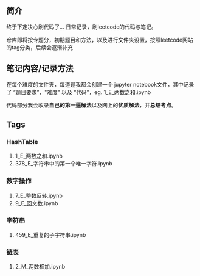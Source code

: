 ## 简介

终于下定决心刷代码了... 日常记录，刷leetcode的代码与笔记。

仓库即将按专题分，初期题目和方法，以及进行文件夹设置，按照leetcode网站的tag分类，后续会逐渐补充

## 笔记内容/记录方法

在每个难度的文件夹，每道题我都会创建一个 jupyter notebook文件，其中记录了 “题目要求”，"难度" 以及 “代码”，eg. 1_E_两数之和.ipynb

代码部分我会收录**自己的第一遍解法**以及网上的**优质解法**，并**总结考点**。

## Tags

### HashTable

1. 1_E_两数之和.ipynb
2. 378_E_字符串中的第一个唯一字符.ipynb

### 数字操作

1. 7_E_整数反转.ipynb
2. 9_E_回文数.ipynb

### 字符串

1. 459_E_重复的子字符串.ipynb

### 链表

1. 2_M_两数相加.ipynb
